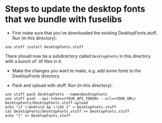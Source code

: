 # Steps to update the desktop fonts that we bundle with fuselibs

* First make sure that you've downloaded the existing DesktopFonts.stuff. Run (in this directory):

```
uno stuff install DesktopFonts.stuff
```

There should now be a subdirectory called `DesktopFonts` in this directory with
a bunch of .ttf files in it.

* Make the changes you want to make, e.g. add some fonts to the DesktopFonts directory.

* Pack and upload with stuff. Run (in this directory):

```
uno stuff pack DesktopFonts --name=DesktopFonts
uno stuff push --api-token=<YOUR_API_TOKEN> --url=<YOUR_URL> DesktopFonts/DesktopFonts.stuff-upload
echo "if \!Android && \!iOS {" > DesktopFonts.stuff
cat DesktopFonts/DesktopFonts.stuff >> DesktopFonts.stuff
echo "}" >> DesktopFonts.stuff
```
